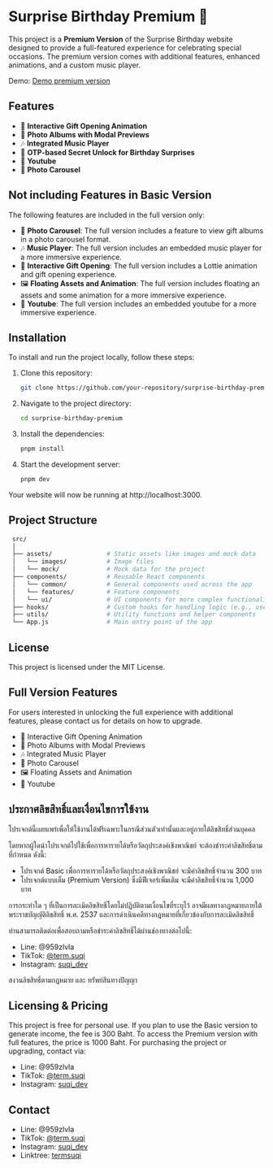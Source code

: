 # Surprise Birthday Premium 🎉

This project is a **Premium Version** of the Surprise Birthday website designed to provide a full-featured experience for celebrating special occasions. The premium version comes with additional features, enhanced animations, and a custom music player.

Demo:
[Demo premium version](https://surprise-birthday-premium.onrender.com)

## Features

-   🎁 **Interactive Gift Opening Animation**
-   📸 **Photo Albums with Modal Previews**
-   🎶 **Integrated Music Player**
-   🔐 **OTP-based Secret Unlock for Birthday Surprises**
-   🎉 **Youtube**
-   📸 **Photo Carousel**

## Not including Features in Basic Version

The following features are included in the full version only:

-   📸 **Photo Carousel**: The full version includes a feature to view gift albums in a photo carousel format.
-   🎶 **Music Player**: The full version includes an embedded music player for a more immersive experience.
-   🎁 **Interactive Gift Opening**: The full version includes a Lottie animation and gift opening experience.
-   🖼 **Floating Assets and Animation**: The full version includes floating an assets and some animation for a more immersive experience.
-   🎉 **Youtube**: The full version includes an embedded youtube for a more immersive experience.

## Installation

To install and run the project locally, follow these steps:

1. Clone this repository:

    ```bash
    git clone https://github.com/your-repository/surprise-birthday-premium.git

    ```

2. Navigate to the project directory:

    ```bash
    cd surprise-birthday-premium

    ```

3. Install the dependencies:

    ```bash
    pnpm install

    ```

4. Start the development server:
    ```bash
    pnpm dev
    ```

Your website will now be running at http://localhost:3000.

## Project Structure

```bash
 src/
 │
 ├── assets/               # Static assets like images and mock data
 │   └── images/           # Image files
 │   └── mock/             # Mock data for the project
 ├── components/           # Reusable React components
 │   └── common/           # General components used across the app
 │   └── features/         # Feature components
 │   └── ui/               # UI components for more complex functionality
 ├── hooks/                # Custom hooks for handling logic (e.g., useModal)
 ├── utils/                # Utility functions and helper components
 └── App.js                # Main entry point of the app

```

## License

This project is licensed under the MIT License.

## Full Version Features

For users interested in unlocking the full experience with additional features, please contact us for details on how to upgrade.

-   🎁 Interactive Gift Opening Animation
-   📸 Photo Albums with Modal Previews
-   🎶 Integrated Music Player
-   📸 Photo Carousel
-   🖼 Floating Assets and Animation
-   🎉 Youtube

## ประกาศลิขสิทธิ์และเงื่อนไขการใช้งาน

โปรเจกต์นี้เผยแพร่เพื่อให้ใช้งานได้ฟรีเฉพาะในกรณีส่วนตัวเท่านั้นและอยู่ภายใต้ลิขสิทธิ์ส่วนบุคคล

โดยหากผู้ใดนำโปรเจกต์ไปใช้เพื่อการหารายได้หรือวัตถุประสงค์เชิงพาณิชย์ จะต้องชำระค่าลิขสิทธิ์ตามที่กำหนด ดังนี้:

-   โปรเจกต์ Basic เพื่อการหารายได้หรือวัตถุประสงค์เชิงพาณิชย์ จะมีค่าลิขสิทธิ์จำนวน 300 บาท
-   โปรเจกต์แบบเต็ม (Premium Version) ซึ่งมีฟีเจอร์เพิ่มเติม จะมีค่าลิขสิทธิ์จำนวน 1,000 บาท

การกระทำใด ๆ ที่เป็นการละเมิดลิขสิทธิ์โดยไม่ปฏิบัติตามเงื่อนไขที่ระบุไว้ อาจมีผลทางกฎหมายภายใต้พระราชบัญญัติลิขสิทธิ์ พ.ศ. 2537 และการดำเนินคดีทางกฎหมายที่เกี่ยวข้องกับการละเมิดลิขสิทธิ์

ท่านสามารถติดต่อเพื่อสอบถามหรือชำระค่าลิขสิทธิ์ได้ผ่านช่องทางต่อไปนี้:

-   Line: @959zlvla
-   TikTok: [@term.suqi](https://www.tiktok.com/@term.suqi)
-   Instagram: [suqi_dev](https://www.instagram.com/suqi_dev)

สงวนลิขสิทธิ์ตามกฎหมาย และ ทรัพย์สินทางปัญญา

## Licensing & Pricing

This project is free for personal use.
If you plan to use the Basic version to generate income, the fee is 300 Baht.
To access the Premium version with full features, the price is 1000 Baht.
For purchasing the project or upgrading, contact via:

-   Line: @959zlvla
-   TikTok: [@term.suqi](https://www.tiktok.com/@term.suqi)
-   Instagram: [suqi_dev](https://www.instagram.com/suqi_dev)

## Contact

-   Line: @959zlvla
-   TikTok: [@term.suqi](https://www.tiktok.com/@term.suqi)
-   Instagram: [suqi_dev](https://www.instagram.com/suqi_dev)
-   Linktree: [termsuqi](https://linktr.ee/termsuqi)
